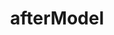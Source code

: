 ---
title: afterModel
description: hooked called after models are resolved ( use for late redirect )
arguments:
    model: optional - resolved promise
    transition: optional - promise
api_url: http://emberjs.com/api/classes/Ember.Route.html#method_afterModel
template: index.jade
---